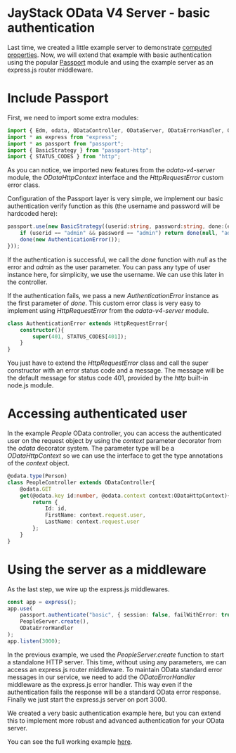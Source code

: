 # JayStack OData V4 Server - basic authentication

Last time, we created a little example server to demonstrate [computed properties](http://jaydata.org/blog/jaystack-odata-v4-server-computed-properties). Now, we will extend that example with basic authentication using the popular [Passport](https://github.com/jaredhanson/passport) module and using the example server as an express.js router middleware.

# Include Passport

First, we need to import some extra modules:

```typescript
import { Edm, odata, ODataController, ODataServer, ODataErrorHandler, ODataHttpContext, HttpRequestError } from "odata-v4-server";
import * as express from "express";
import * as passport from "passport";
import { BasicStrategy } from "passport-http";
import { STATUS_CODES } from "http";
```

As you can notice, we imported new features from the _odata-v4-server_ module, the _ODataHttpContext_ interface and the _HttpRequestError_ custom error class.

Configuration of the Passport layer is very simple, we implement our basic authentication verify function as this (the username and password will be hardcoded here):

```typescript
passport.use(new BasicStrategy((userid:string, password:string, done:(error:any, user?:any) => void) => {
    if (userid == "admin" && password == "admin") return done(null, "admin");
    done(new AuthenticationError());
}));
```

If the authentication is successful, we call the _done_ function with _null_ as the error and _admin_ as the user parameter. You can pass any type of user instance here, for simplicity, we use the username. We can use this later in the controller.

If the authentication fails, we pass a new _AuthenticationError_ instance as the first parameter of _done_. This custom error class is very easy to implement using _HttpRequestError_ from the _odata-v4-server_ module.

```typescript
class AuthenticationError extends HttpRequestError{
    constructor(){
        super(401, STATUS_CODES[401]);
    }
}
```

You just have to extend the _HttpRequestError_ class and call the super constructor with an error status code and a message. The message will be the default message for status code 401, provided by the _http_ built-in node.js module.

# Accessing authenticated user

In the example _People_ OData controller, you can access the authenticated user on the request object by using the _context_ parameter decorator from the _odata_ decorator system. The parameter type will be a _ODataHttpContext_ so we can use the interface to get the type annotations of the _context_ object.

```typescript
@odata.type(Person)
class PeopleController extends ODataController{
    @odata.GET
    get(@odata.key id:number, @odata.context context:ODataHttpContext){
        return {
            Id: id,
            FirstName: context.request.user,
            LastName: context.request.user
        };
    }
}
```

# Using the server as a middleware

As the last step, we wire up the express.js middlewares.

```typescript
const app = express();
app.use(
    passport.authenticate("basic", { session: false, failWithError: true }),
    PeopleServer.create(),
    ODataErrorHandler
);
app.listen(3000);
```

In the previous example, we used the _PeopleServer.create_ function to start a standalone HTTP server. This time, without using any parameters, we can access an express.js router middleware. To maintain OData standard error messages in our service, we need to add the _ODataErrorHandler_ middleware as the express.js error handler. This way even if the authentication fails the response will be a standard OData error response. Finally we just start the express.js server on port 3000.

We created a very basic authentication example here, but you can extend this to implement more robust and advanced authentication for your OData server.

You can see the full working example [here](http://github.com/jaystack/odata-v4-server-computed-properties-example/tree/basic-authentication).
